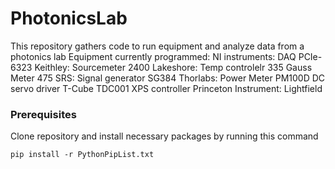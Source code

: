 # PhotonicsLab

This repository gathers code to run equipment and analyze data from a photonics lab
Equipment currently programmed:
NI instruments: DAQ PCIe-6323
Keithley: Sourcemeter 2400
Lakeshore: Temp controlelr 335
	   Gauss Meter 475
SRS: Signal generator SG384
Thorlabs: Power Meter PM100D
          DC servo driver T-Cube TDC001
XPS controller
Princeton Instrument: Lightfield


### Prerequisites

Clone repository and install necessary packages by running this command

```
pip install -r PythonPipList.txt
```
